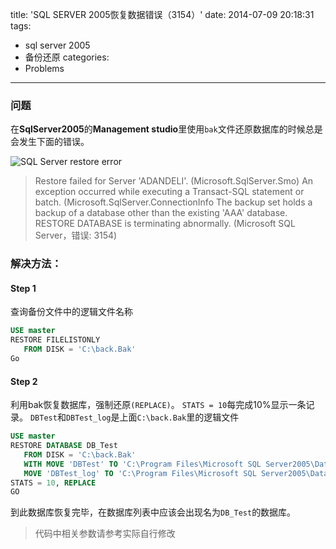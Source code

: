 title: 'SQL SERVER 2005恢复数据错误（3154）'
date: 2014-07-09 20:18:31
tags:
  - sql server 2005
  - 备份还原
categories:
  - Problems
---

### 问题

在**SqlServer2005**的**Management studio**里使用`bak`文件还原数据库的时候总是会发生下面的错误。

![SQL Server restore error](https://ws1.sinaimg.cn/large/68f944b2gy1fexr1huuamj20jj0hlwi7.jpg)

>Restore failed for Server 'ADANDELI'. (Microsoft.SqlServer.Smo)
An exception occurred while executing a Transact-SQL statement or batch.  (Microsoft.SqlServer.ConnectionInfo
The backup set holds a backup of a database other than the existing 'AAA' database.
RESTORE DATABASE is terminating abnormally. (Microsoft SQL Server，错误: 3154)

<!--more-->

### 解决方法：

#### Step 1

查询备份文件中的逻辑文件名称

```sql
USE master
RESTORE FILELISTONLY
   FROM DISK = 'C:\back.Bak'
Go
```

#### Step 2

利用bak恢复数据库，强制还原`(REPLACE)`。
`STATS = 10`每完成10%显示一条记录。
`DBTest`和`DBTest_log`是上面`C:\back.Bak`里的逻辑文件

```sql
USE master
RESTORE DATABASE DB_Test
   FROM DISK = 'C:\back.Bak'
   WITH MOVE 'DBTest' TO 'C:\Program Files\Microsoft SQL Server2005\Data\DB.mdf',
   MOVE 'DBTest_log' TO 'C:\Program Files\Microsoft SQL Server2005\Data\DB_log.ldf',
STATS = 10, REPLACE
GO
```

到此数据库恢复完毕，在数据库列表中应该会出现名为`DB_Test`的数据库。

>代码中相关参数请参考实际自行修改
